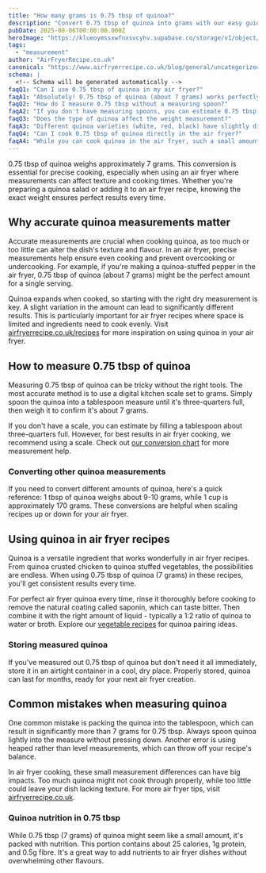 ```yaml
---
title: "How many grams is 0.75 tbsp of quinoa?"
description: "Convert 0.75 tbsp of quinoa into grams with our easy guide. Perfect for air fryer recipes and precise cooking measurements."
pubDate: 2025-08-06T00:00:00.000Z
heroImage: "https://klueoymssxwfnxsvcyhv.supabase.co/storage/v1/object/public/Shmucket/how-many-grams-is-075-tbsp-of-quinoa.webp"
tags:
  - "measurement"
author: "AirFryerRecipe.co.uk"
canonical: "https://www.airfryerrecipe.co.uk/blog/general/uncategorized/how-many-grams-is-075-tbsp-of-quinoa"
schema: |
  <!-- Schema will be generated automatically -->
faqQ1: "Can I use 0.75 tbsp of quinoa in my air fryer?"
faqA1: "Absolutely! 0.75 tbsp of quinoa (about 7 grams) works perfectly in air fryer recipes. It's an ideal amount for small portions or as an ingredient in stuffed vegetables or crusts. Just remember to adjust cooking times accordingly for best results."
faqQ2: "How do I measure 0.75 tbsp without a measuring spoon?"
faqA2: "If you don't have measuring spoons, you can estimate 0.75 tbsp by filling a regular tablespoon about three-quarters full. For more accuracy, use a teaspoon - 0.75 tbsp equals 2 1/4 teaspoons. However, for air fryer recipes, we recommend using proper measuring tools or a scale."
faqQ3: "Does the type of quinoa affect the weight measurement?"
faqA3: "Different quinoa varieties (white, red, black) have slightly different weights per tablespoon due to grain size variations. However, the difference is minimal - about 0.75 tbsp will still be roughly 7 grams regardless of type. For air fryer cooking, this small variation won't significantly affect your results."
faqQ4: "Can I cook 0.75 tbsp of quinoa directly in the air fryer?"
faqA4: "While you can cook quinoa in the air fryer, such a small amount (0.75 tbsp) might be challenging to cook evenly. It's better to cook a larger batch and store the extra, or use pre-cooked quinoa in your air fryer recipes. For best results, combine with other ingredients rather than cooking alone."
---
```

<p>0.75 tbsp of quinoa weighs approximately 7 grams. This conversion is essential for precise cooking, especially when using an air fryer where measurements can affect texture and cooking times. Whether you're preparing a quinoa salad or adding it to an air fryer recipe, knowing the exact weight ensures perfect results every time.</p>

<h2>Why accurate quinoa measurements matter</h2>
<p>Accurate measurements are crucial when cooking quinoa, as too much or too little can alter the dish's texture and flavour. In an air fryer, precise measurements help ensure even cooking and prevent overcooking or undercooking. For example, if you're making a quinoa-stuffed pepper in the air fryer, 0.75 tbsp of quinoa (about 7 grams) might be the perfect amount for a single serving.</p>
<p>Quinoa expands when cooked, so starting with the right dry measurement is key. A slight variation in the amount can lead to significantly different results. This is particularly important for air fryer recipes where space is limited and ingredients need to cook evenly. Visit <a href=https://www.airfryerrecipe.co.uk/recipes>airfryerrecipe.co.uk/recipes</a> for more inspiration on using quinoa in your air fryer.</p>

<h2>How to measure 0.75 tbsp of quinoa</h2>
<p>Measuring 0.75 tbsp of quinoa can be tricky without the right tools. The most accurate method is to use a digital kitchen scale set to grams. Simply spoon the quinoa into a tablespoon measure until it's three-quarters full, then weigh it to confirm it's about 7 grams.</p>
<p>If you don't have a scale, you can estimate by filling a tablespoon about three-quarters full. However, for best results in air fryer cooking, we recommend using a scale. Check out <a href=https://www.airfryerrecipe.co.uk/air-fryer-conversion-chart>our conversion chart</a> for more measurement help.</p>

<h3>Converting other quinoa measurements</h3>
<p>If you need to convert different amounts of quinoa, here's a quick reference: 1 tbsp of quinoa weighs about 9-10 grams, while 1 cup is approximately 170 grams. These conversions are helpful when scaling recipes up or down for your air fryer.</p>

<h2>Using quinoa in air fryer recipes</h2>
<p>Quinoa is a versatile ingredient that works wonderfully in air fryer recipes. From quinoa crusted chicken to quinoa stuffed vegetables, the possibilities are endless. When using 0.75 tbsp of quinoa (7 grams) in these recipes, you'll get consistent results every time.</p>
<p>For perfect air fryer quinoa every time, rinse it thoroughly before cooking to remove the natural coating called saponin, which can taste bitter. Then combine it with the right amount of liquid - typically a 1:2 ratio of quinoa to water or broth. Explore our <a href=https://www.airfryerrecipe.co.uk/recipe-category/vegetables>vegetable recipes</a> for quinoa pairing ideas.</p>

<h3>Storing measured quinoa</h3>
<p>If you've measured out 0.75 tbsp of quinoa but don't need it all immediately, store it in an airtight container in a cool, dry place. Properly stored, quinoa can last for months, ready for your next air fryer creation.</p>

<h2>Common mistakes when measuring quinoa</h2>
<p>One common mistake is packing the quinoa into the tablespoon, which can result in significantly more than 7 grams for 0.75 tbsp. Always spoon quinoa lightly into the measure without pressing down. Another error is using heaped rather than level measurements, which can throw off your recipe's balance.</p>
<p>In air fryer cooking, these small measurement differences can have big impacts. Too much quinoa might not cook through properly, while too little could leave your dish lacking texture. For more air fryer tips, visit <a href=https://www.airfryerrecipe.co.uk>airfryerrecipe.co.uk</a>.</p>

<h3>Quinoa nutrition in 0.75 tbsp</h3>
<p>While 0.75 tbsp (7 grams) of quinoa might seem like a small amount, it's packed with nutrition. This portion contains about 25 calories, 1g protein, and 0.5g fibre. It's a great way to add nutrients to air fryer dishes without overwhelming other flavours.</p>
